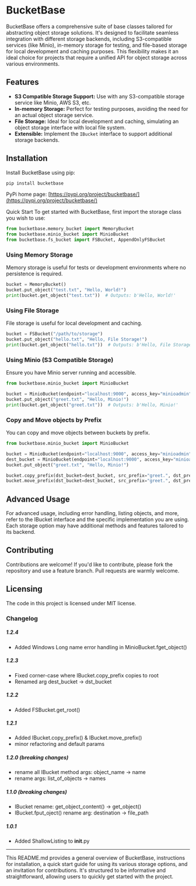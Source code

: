 # BucketBase

BucketBase offers a comprehensive suite of base classes tailored for abstracting object storage solutions. It's designed to facilitate seamless integration with
different storage backends, including S3-compatible services (like Minio), in-memory storage for testing, and file-based storage for local development and
caching purposes. This flexibility makes it an ideal choice for projects that require a unified API for object storage across various environments.

## Features

- **S3 Compatible Storage Support:** Use with any S3-compatible storage service like Minio, AWS S3, etc.
- **In-memory Storage:** Perfect for testing purposes, avoiding the need for an actual object storage service.
- **File Storage:** Ideal for local development and caching, simulating an object storage interface with local file system.
- **Extensible:** Implement the `IBucket` interface to support additional storage backends.

## Installation

Install BucketBase using pip:

```bash
pip install bucketbase
```

PyPi home page: [https://pypi.org/project/bucketbase/](https://pypi.org/project/bucketbase/)

Quick Start
To get started with BucketBase, first import the storage class you wish to use:

```python
from bucketbase.memory_bucket import MemoryBucket
from bucketbase.minio_bucket import MinioBucket
from bucketbase.fs_bucket import FSBucket, AppendOnlyFSBucket
```

### Using Memory Storage

Memory storage is useful for tests or development environments where no persistence is required.

```python
bucket = MemoryBucket()
bucket.put_object("test.txt", "Hello, World!")
print(bucket.get_object("test.txt"))  # Outputs: b'Hello, World!'
```

### Using File Storage

File storage is useful for local development and caching.

```python
bucket = FSBucket("/path/to/storage")
bucket.put_object("hello.txt", "Hello, File Storage!")
print(bucket.get_object("hello.txt"))  # Outputs: b'Hello, File Storage!'
```

### Using Minio (S3 Compatible Storage)

Ensure you have Minio server running and accessible.

```python
from bucketbase.minio_bucket import MinioBucket

bucket = MinioBucket(endpoint="localhost:9000", access_key="minioadmin", secret_key="minioadmin", secure=False)
bucket.put_object("greet.txt", "Hello, Minio!")
print(bucket.get_object("greet.txt"))  # Outputs: b'Hello, Minio!'
```

### Copy and Move objects by Prefix

You can copy and move objects between buckets by prefix.

```python
from bucketbase.minio_bucket import MinioBucket

bucket = MinioBucket(endpoint="localhost:9000", access_key="minioadmin", secret_key="minioadmin", secure=False)
dest_bucket = MinioBucket(endpoint="localhost:9000", access_key="minioadmin", secret_key="minioadmin", secure=False, bucket_name="new_bucket")
bucket.put_object("greet.txt", "Hello, Minio!")

bucket.copy_prefix(dst_bucket=dest_bucket, src_prefix="greet.", dst_prefix="copy_dir/")
bucket.move_prefix(dst_bucket=dest_bucket, src_prefix="greet.", dst_prefix="move_dir/")                   
```

## Advanced Usage

For advanced usage, including error handling, listing objects, and more, refer to the IBucket interface and the specific implementation you are using. Each
storage option may have additional methods and features tailored to its backend.

## Contributing

Contributions are welcome! If you'd like to contribute, please fork the repository and use a feature branch. Pull requests are warmly welcome.

## Licensing

The code in this project is licensed under MIT license.

### Changelog

##### 1.2.4

- Added Windows Long name error handling in MinioBucket.fget_object()

##### 1.2.3

- Fixed corner-case where IBucket.copy_prefix copies to root
- Renamed arg dest_bucket -> dst_bucket

##### 1.2.2

- Added FSBucket.get_root()

##### 1.2.1

- Added IBucket.copy_prefix() & IBucket.move_prefix()
- minor refactoring and default params

##### 1.2.0 (breaking changes)

- rename all IBucket method args: object_name -> name
- rename args: list_of_objects -> names

##### 1.1.0 (breaking changes)

- IBucket rename: get_object_content() -> get_object()
- IBucket.fput_oject() rename arg: destination -> file_path

##### 1.0.1

- Added ShallowListing to __init__.py

---
This README.md provides a general overview of BucketBase, instructions for installation, a quick start guide for using its various storage options, and an
invitation for contributions. It's structured to be informative and straightforward, allowing users to quickly get started with the project.
